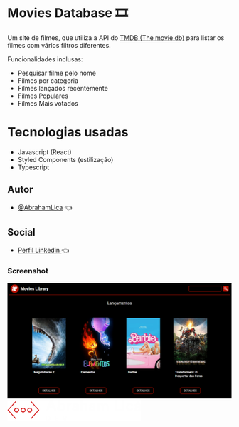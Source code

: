
# Movies Database 🎞️

Um site de filmes, que utiliza a API do [TMDB (The movie db)](https://developer.themoviedb.org/reference/intro/getting-started) para listar os filmes com vários filtros diferentes.

Funcionalidades inclusas:

- Pesquisar filme pelo nome
- Filmes por categoria
- Filmes lançados recentemente
- Filmes Populares
- Filmes Mais votados


# Tecnologias usadas

- Javascript (React) 
- Styled Components (estilização)
- Typescript

## Autor

- [@AbrahamLica](https://www.github.com/AbrahamLica)  👈

## Social
- [Perfil Linkedin ](https://www.linkedin.com/in/abraham-melquisedeque-pereira-lic%C3%A1-0a1736203/) 👈


<h3>Screenshot</h3>
<img src="./src/imgs/screenshot.png">


<img src="./src/imgs/meu-logo-branco.png" width='300px'>



